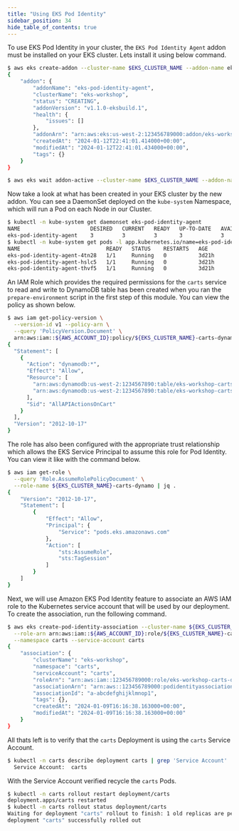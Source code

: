 ```yaml
---
title: "Using EKS Pod Identity"
sidebar_position: 34
hide_table_of_contents: true
---
```


To use EKS Pod Identity in your cluster, the `EKS Pod Identity Agent` addon must be installed on your EKS cluster. Lets install it using below command.

```bash timeout=300 wait=60
$ aws eks create-addon --cluster-name $EKS_CLUSTER_NAME --addon-name eks-pod-identity-agent
{
    "addon": {
        "addonName": "eks-pod-identity-agent",
        "clusterName": "eks-workshop",
        "status": "CREATING",
        "addonVersion": "v1.1.0-eksbuild.1",
        "health": {
            "issues": []
        },
        "addonArn": "arn:aws:eks:us-west-2:123456789000:addon/eks-workshop/eks-pod-identity-agent/9ec6cfbd-8c9f-7ff4-fd26-640dda75bcea",
        "createdAt": "2024-01-12T22:41:01.414000+00:00",
        "modifiedAt": "2024-01-12T22:41:01.434000+00:00",
        "tags": {}
    }
}

$ aws eks wait addon-active --cluster-name $EKS_CLUSTER_NAME --addon-name eks-pod-identity-agent
```

Now take a look at what has been created in your EKS cluster by the new addon. You can see a DaemonSet deployed on the `kube-system` Namespace, which will run a Pod on each Node in our Cluster.

```bash
$ kubectl -n kube-system get daemonset eks-pod-identity-agent
NAME                      DESIRED   CURRENT   READY   UP-TO-DATE   AVAILABLE   NODE SELECTOR   AGE
eks-pod-identity-agent    3         3         3       3            3           <none>          3d21h
$ kubectl -n kube-system get pods -l app.kubernetes.io/name=eks-pod-identity-agent
NAME                           READY   STATUS    RESTARTS   AGE
eks-pod-identity-agent-4tn28   1/1     Running   0          3d21h
eks-pod-identity-agent-hslc5   1/1     Running   0          3d21h
eks-pod-identity-agent-thvf5   1/1     Running   0          3d21h
```

An IAM Role which provides the required permissions for the `carts` service to read and write to DynamoDB table has been created when you ran the `prepare-environment` script in the first step of this module. You can view the policy as shown below.

```bash
$ aws iam get-policy-version \
  --version-id v1 --policy-arn \
  --query 'PolicyVersion.Document' \
  arn:aws:iam::${AWS_ACCOUNT_ID}:policy/${EKS_CLUSTER_NAME}-carts-dynamo | jq .
{
  "Statement": [
    {
      "Action": "dynamodb:*",
      "Effect": "Allow",
      "Resource": [
        "arn:aws:dynamodb:us-west-2:1234567890:table/eks-workshop-carts",
        "arn:aws:dynamodb:us-west-2:1234567890:table/eks-workshop-carts/index/*"
      ],
      "Sid": "AllAPIActionsOnCart"
    }
  ],
  "Version": "2012-10-17"
}
```

The role has also been configured with the appropriate trust relationship which allows the EKS Service Principal to assume this role for Pod Identity. You can view it like with the command below.

```bash
$ aws iam get-role \
  --query 'Role.AssumeRolePolicyDocument' \
  --role-name ${EKS_CLUSTER_NAME}-carts-dynamo | jq .
{
    "Version": "2012-10-17",
    "Statement": [
        {
            "Effect": "Allow",
            "Principal": {
                "Service": "pods.eks.amazonaws.com"
            },
            "Action": [
                "sts:AssumeRole",
                "sts:TagSession"
            ]
        }
    ]
}
```

Next, we will use Amazon EKS Pod Identity feature to associate an AWS IAM role to the Kubernetes service account that will be used by our deployment. To create the association, run the following command.

```bash wait=30
$ aws eks create-pod-identity-association --cluster-name ${EKS_CLUSTER_NAME} \
  --role-arn arn:aws:iam::${AWS_ACCOUNT_ID}:role/${EKS_CLUSTER_NAME}-carts-dynamo \
  --namespace carts --service-account carts
{
    "association": {
        "clusterName": "eks-workshop",
        "namespace": "carts",
        "serviceAccount": "carts",
        "roleArn": "arn:aws:iam::123456789000:role/eks-workshop-carts-dynamo",
        "associationArn": "arn:aws::123456789000:podidentityassociation/eks-workshop/a-abcdefghijklmnop1",
        "associationId": "a-abcdefghijklmnop1",
        "tags": {},
        "createdAt": "2024-01-09T16:16:38.163000+00:00",
        "modifiedAt": "2024-01-09T16:16:38.163000+00:00"
    }
}
```

All thats left is to verify that the `carts` Deployment is using the `carts` Service Account.

```bash
$ kubectl -n carts describe deployment carts | grep 'Service Account'
  Service Account:  carts
```

With the Service Account verified recycle the `carts` Pods.

```bash hook=enable-pod-identity hookTimeout=430
$ kubectl -n carts rollout restart deployment/carts
deployment.apps/carts restarted
$ kubectl -n carts rollout status deployment/carts
Waiting for deployment "carts" rollout to finish: 1 old replicas are pending termination...
deployment "carts" successfully rolled out
```
